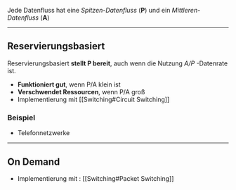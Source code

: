Jede Datenfluss hat eine *Spitzen-Datenfluss* (**P**) und ein *Mittleren-Datenfluss* (**A**)

---
## Reservierungsbasiert
Reservierungsbasiert **stellt P bereit**, auch wenn die Nutzung *A/P* -Datenrate ist.
- **Funktioniert gut**, wenn P/A klein ist
- **Verschwendet Ressourcen**, wenn P/A groß
- Implementierung mit [[Switching#Circuit Switching]]
### Beispiel
- Telefonnetzwerke

---
## On Demand 
- Implementierung mit : [[Switching#Packet Switching]]